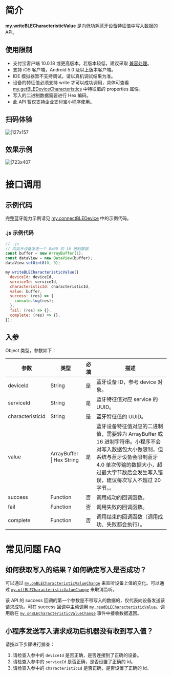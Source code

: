# 简介

**my.writeBLECharacteristicValue** 是向低功耗蓝牙设备特征值中写入数据的 API。

## 使用限制

- 支付宝客户端 10.0.18  或更高版本，若版本较低，建议采取 [兼容处理](https://opendocs.alipay.com/mini/framework/compatibility)。
- 支持 iOS 客户端，Android 5.0 及以上版本客户端。
- IDE 模拟器暂不支持调试，请以真机调试结果为准。
- 设备的特征值必须支持 write 才可以成功调用，具体可查看 [my.getBLEDeviceCharacteristics](https://opendocs.alipay.com/mini/api/fmg9gg) 中特征值的 properties 属性。
- 写入的二进制数据需要进行 Hex 编码。
- 此 API 暂仅支持企业支付宝小程序使用。

## 扫码体验

![|127x157](https://gw.alipayobjects.com/zos/skylark-tools/public/files/8aae99376efa68fe095baa0df0d8b5ed.jpeg#align=left&display=inline&height=157&margin=%5Bobject%20Object%5D&originHeight=157&originWidth=127&status=done&style=stroke&width=127)

## 效果示例

![|723x407](https://gw.alipayobjects.com/zos/skylark-tools/public/files/a1cbb9495099802ce89177102af3138f.png#align=left&display=inline&height=420&margin=%5Bobject%20Object%5D&originHeight=720&originWidth=1280&status=done&style=stroke&width=746)

# 接口调用

## 示例代码

完整蓝牙能力示例请见 [my.connectBLEDevice](https://opendocs.alipay.com/mini/api/tmew6e) 中的示例代码。

### .js 示例代码

```javascript
// .js
// 向蓝牙设备发送一个 0x00 的 16 进制数据
const buffer = new ArrayBuffer(1);
const dataView = new DataView(buffer);
dataView.setUint8(0, 0);

my.writeBLECharacteristicValue({
  deviceId: deviceId,
  serviceId: serviceId,
  characteristicId: characteristicId,
  value: buffer,
  success: (res) => {
    console.log(res);
  },
  fail: (res) => {},
  complete: (res) => {},
});
```

## 入参

Object 类型，参数如下：

| **参数** | **类型** | **必填** | **描述** |
| --- | --- | --- | --- |
| deviceId | String | 是 | 蓝牙设备 ID，参考 device 对象。 |
| serviceId | String | 是 | 蓝牙特征值对应 service 的 UUID。 |
| characteristicId | String | 是 | 蓝牙特征值的 UUID。 |
| value | ArrayBuffer \| Hex String | 是 | 蓝牙设备特征值对应的二进制值，需要转为 ArrayBuffer 或 16 进制字符串。小程序不会对写入数据包大小做限制，但系统与蓝牙设备会限制蓝牙 4.0 单次传输的数据大小，超过最大字节数后会发生写入错误，建议每次写入不超过 20 字节。。 |
| success | Function | 否 | 调用成功的回调函数。 |
| fail | Function | 否 | 调用失败的回调函数。 |
| complete | Function | 否 | 调用结束的回调函数（调用成功、失败都会执行）。 |

# 常见问题 FAQ

## 如何获取写入的结果？如何确定写入是否成功？

可以通过 [`my.onBLECharacteristicValueChange`](https://opendocs.alipay.com/mini/api/cdu501) 来监听设备上值的变化。可以通过 [`my.offBLECharacteristicValueChange`](https://opendocs.alipay.com/mini/api/dlxobk) 来取消监听。

该 API 的 success 回调的第一个参数是不带写入的数据的，仅代表向设备发送该请求成功。可在 success 回调中主动调用 [`my.readBLECharacteristicValue`](https://opendocs.alipay.com/mini/api/zro0ka)。调用后在 [`my.onBLECharacteristicValueChange`](https://opendocs.alipay.com/mini/api/cdu501) 事件中接收数据返回。

## 小程序发送写入请求成功后机器没有收到写入值？

请按以下步骤进行排查：

1. 请检查入参中的 `deviceId` 是否正确，是否连接到了正确的设备。
2. 请检查入参中的 `serviceId` 是否正确，是否设置了正确的 id。
3. 请检查入参中的 `characteristicId` 是否正确，是否设置了正确的 id。
